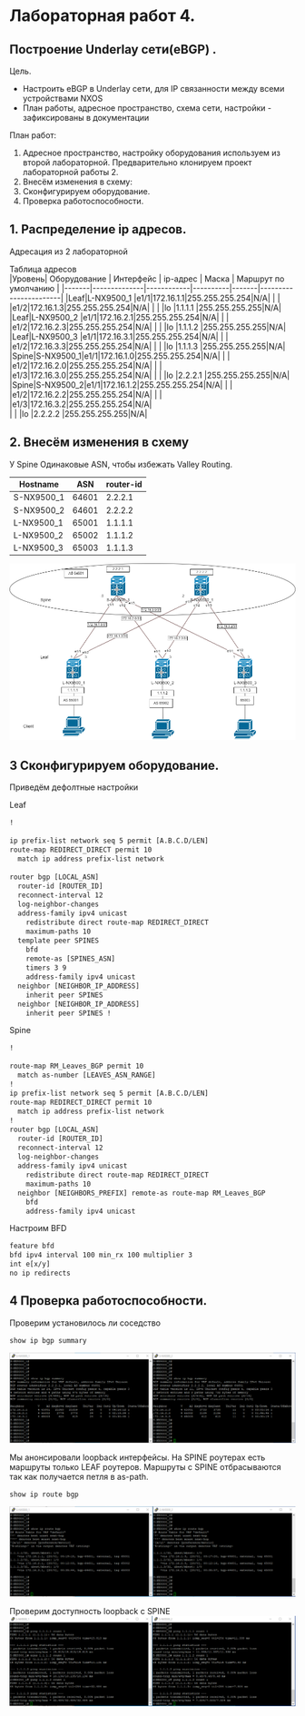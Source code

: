 # Лабораторная работ 4.
## Построение Underlay сети(eBGP) .

Цель.
- Настроить eBGP в Underlay сети, для IP связанности между всеми устройствами NXOS
- План работы, адресное пространство, схема сети, настройки - зафиксированы в документации


План работ:
1) Адресное пространство, настройку оборудования используем из второй лабораторной. Предварительно клонируем проект лабораторной работы 2. 
2) Внесём изменения в схему: 
3) Сконфигурируем оборудование.
4) Проверка работоспособности.

 
## 1. Распределение ip адресов.

Адресация из 2 лабораторной

Таблица адресов  
|Уровень| Оборудование | Интерфейс  | ip-адрес | Маска |  Маршрут по умолчанию |
|-------|--------------|------------|----------|-------|-----------------------|
|Leaf|L-NX9500_1 |e1/1|172.16.1.1|255.255.255.254|N/A|
|    |           |e1/2|172.16.1.3|255.255.255.254|N/A|
|    |           |lo  |1.1.1.1   |255.255.255.255|N/A|
|Leaf|L-NX9500_2 |e1/1|172.16.2.1|255.255.255.254|N/A|
|    |           |e1/2|172.16.2.3|255.255.255.254|N/A|
|    |           |lo  |1.1.1.2   |255.255.255.255|N/A|
|Leaf|L-NX9500_3 |e1/1|172.16.3.1|255.255.255.254|N/A|
|    |           |e1/2|172.16.3.3|255.255.255.254|N/A|
|    |           |lo  |1.1.1.3   |255.255.255.255|N/A|
|Spine|S-NX9500_1|e1/1|172.16.1.0|255.255.255.254|N/A|
|     |          |e1/2|172.16.2.0|255.255.255.254|N/A|
|     |          |e1/3|172.16.3.0|255.255.255.254|N/A|
|     |          |lo  |2.2.2.1   |255.255.255.255|N/A|
|Spine|S-NX9500_2|e1/1|172.16.1.2|255.255.255.254|N/A|
|     |          |e1/2|172.16.2.2|255.255.255.254|N/A|
|     |          |e1/3|172.16.3.2|255.255.255.254|N/A|  
|     |          |lo  |2.2.2.2   |255.255.255.255|N/A|

## 2. Внесём изменения в схему


У Spine Одинаковые ASN, чтобы избежать Valley Routing.


| Hostname | ASN   |router-id        |
|----------|-------|-----------------|
|S-NX9500_1|64601  |2.2.2.1          |
|S-NX9500_2|64601  |2.2.2.2          |
|L-NX9500_1|65001  |1.1.1.1          |
|L-NX9500_2|65002  |1.1.1.2          |
|L-NX9500_3|65003  |1.1.1.3          |

![alt text](lab4_1.drawio.png)

## 3 Сконфигурируем оборудование.

Приведём дефолтные настройки

Leaf

```
!

ip prefix-list network seq 5 permit [A.B.C.D/LEN]
route-map REDIRECT_DIRECT permit 10
  match ip address prefix-list network

router bgp [LOCAL_ASN]
  router-id [ROUTER_ID]
  reconnect-interval 12
  log-neighbor-changes
  address-family ipv4 unicast
    redistribute direct route-map REDIRECT_DIRECT
    maximum-paths 10
  template peer SPINES
    bfd
    remote-as [SPINES_ASN]
    timers 3 9
    address-family ipv4 unicast
  neighbor [NEIGHBOR_IP_ADDRESS]
    inherit peer SPINES
  neighbor [NEIGHBOR_IP_ADDRESS]
    inherit peer SPINES	!
```

Spine
```
!

route-map RM_Leaves_BGP permit 10
  match as-number [LEAVES_ASN_RANGE]
!
ip prefix-list network seq 5 permit [A.B.C.D/LEN]
route-map REDIRECT_DIRECT permit 10
  match ip address prefix-list network
!
router bgp [LOCAL_ASN]
  router-id [ROUTER_ID]
  reconnect-interval 12
  log-neighbor-changes
  address-family ipv4 unicast
    redistribute direct route-map REDIRECT_DIRECT
    maximum-paths 10
  neighbor [NEIGHBORS_PREFIX] remote-as route-map RM_Leaves_BGP
    bfd
    address-family ipv4 unicast
```
Настроим BFD

```
feature bfd
bfd ipv4 interval 100 min_rx 100 multiplier 3
int e[x/y]
no ip redirects

```

## 4 Проверка работоспособности.

Проверим установилось ли соседство

```
show ip bgp summary
```

![alt text](lab4_2.png)

Мы анонсировали loopback интерфейсы. На SPINE роутерах есть маршруты только LEAF роутеров. Маршруты с SPINE отбрасываются так как получается петля в as-path.

```
show ip route bgp
```

![alt text](lab4_3.png)


Проверим доступность loopback с SPINE
 ![Alt text](lab4_4.png)



